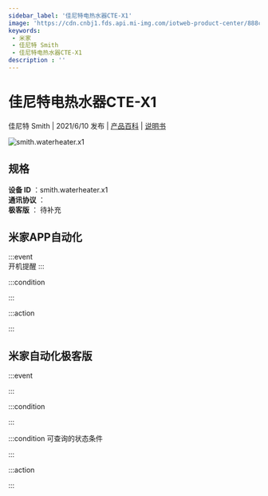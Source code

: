 ```yaml
---
sidebar_label: '佳尼特电热水器CTE-X1'
image: 'https://cdn.cnbj1.fds.api.mi-img.com/iotweb-product-center/888c8082653666740facd3ab0ae56bac_图片1.png?GalaxyAccessKeyId=AKVGLQWBOVIRQ3XLEW&Expires=9223372036854775807&Signature=aZGuA/YkVmoPJamQjxna86YwTLQ='
keywords: 
 - 米家
 - 佳尼特 Smith
 - 佳尼特电热水器CTE-X1
description : ''
---
```

# 佳尼特电热水器CTE-X1

佳尼特 Smith | 2021/6/10 发布 | [产品百科](https://home.mi.com/webapp/content/baike/product/index.html?model=smith.waterheater.x1/) | [说明书](https://home.mi.com/views/introduction.html?model=smith.waterheater.x1&region=cn)

![smith.waterheater.x1](https://cdn.cnbj1.fds.api.mi-img.com/iotweb-product-center/888c8082653666740facd3ab0ae56bac_图片1.png?GalaxyAccessKeyId=AKVGLQWBOVIRQ3XLEW&Expires=9223372036854775807&Signature=aZGuA/YkVmoPJamQjxna86YwTLQ=)

## 规格  
> 
**设备 ID** ：smith.waterheater.x1  
**通讯协议** ：  
**极客版**  ： 待补充 


## 米家APP自动化  

:::event  
开机提醒
:::

:::condition  

:::

:::action   

:::

## 米家自动化极客版  

:::event  

:::

:::condition  

:::

:::condition 可查询的状态条件  

:::

:::action  

:::

        
